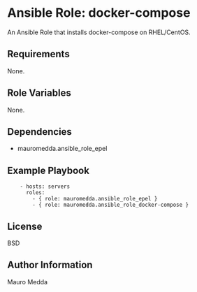 # Ansible Role: docker-compose

An Ansible Role that installs docker-compose on RHEL/CentOS.

## Requirements

None.

## Role Variables

None.

## Dependencies

  - mauromedda.ansible_role_epel

## Example Playbook

```
    - hosts: servers
      roles:
        - { role: mauromedda.ansible_role_epel }
        - { role: mauromedda.ansible_role_docker-compose }
```

## License

BSD

## Author Information

Mauro Medda
